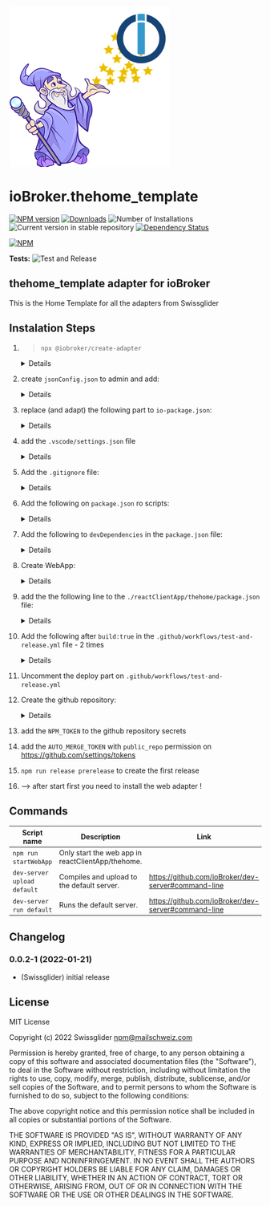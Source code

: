 ![Logo](admin/thehome_template.png)

# ioBroker.thehome_template

[![NPM version](https://img.shields.io/npm/v/iobroker.thehome_template.svg)](https://www.npmjs.com/package/iobroker.thehome_template)
[![Downloads](https://img.shields.io/npm/dm/iobroker.thehome_template.svg)](https://www.npmjs.com/package/iobroker.thehome_template)
![Number of Installations](https://iobroker.live/badges/thehome_template-installed.svg)
![Current version in stable repository](https://iobroker.live/badges/thehome_template-stable.svg)
[![Dependency Status](https://img.shields.io/david/swissglider/iobroker.thehome_template.svg)](https://david-dm.org/swissglider/iobroker.thehome_template)

[![NPM](https://nodei.co/npm/iobroker.thehome_template.png?downloads=true)](https://nodei.co/npm/iobroker.thehome_template/)

**Tests:** ![Test and Release](https://github.com/swissglider/ioBroker.thehome_template/workflows/Test%20and%20Release/badge.svg)

## thehome_template adapter for ioBroker

This is the Home Template for all the adapters from Swissglider

## Instalation Steps

1.  > `npx @iobroker/create-adapter`

       <details>
       <summary>Details</summary>

    ```javascript
        {
            "cli": true,
            "target": "directory",
            "adapterName": "thehome_template",
            "title": "The Home Template",
            "description": "This is the Home Template for all the adapters from Swissglider",
            "keywords": ["template", "theHome", "Swissglider", "test", "not productive"],
            "expert": "yes",
            "features": ["adapter"],
            "adminFeatures": [],
            "type": "general",
            "startMode": "daemon",
            "connectionType": "local",
            "dataSource": "push",
            "connectionIndicator": "no",
            "language": "TypeScript",
            "adminReact": "no",
            "tabReact": "no",
            "tools": ["ESLint", "Prettier"],
            "releaseScript": "yes",
            "devServer": "yes",
            "devServerPort": 8066,
            "indentation": "Space (4)",
            "quotes": "single",
            "es6class": "yes",
            "authorName": "Swissglider",
            "authorGithub": "swissglider",
            "authorEmail": "npm@mailschweiz.com",
            "gitRemoteProtocol": "HTTPS",
            "gitCommit": "yes",
            "defaultBranch": "main",
            "license": "MIT License",
            "dependabot": "no",
            "creatorVersion": "2.0.2"
        }
    ```

    </details>

2.  create `jsonConfig.json` to admin and add:
    <details>
    <summary>Details</summary>

    ```javascript
    {
        "i18n": true,
        "type": "tabs",
        "items": {
            "_general": {
                "type": "panel",
                "label": "General settings",
                "items": {
                    "protocol": {
                        "type": "select",
                        "options": [
                            {
                                "label": {
                                    "en": "CoAP and HTTP",
                                    "de": "CoAP und HTTP",
                                    "ru": "CoAP и HTTP",
                                    "pt": "CoAP e HTTP",
                                    "nl": "CoAP en HTTP",
                                    "fr": "CoAP et HTTP",
                                    "it": "CoAP e HTTP",
                                    "es": "CoAP y HTTP",
                                    "pl": "CoAP i HTTP",
                                    "zh-cn": "CoAP 和 HTTP"
                                },
                                "value": "coap"
                            },
                            {
                                "label": {
                                    "en": "MQTT and HTTP",
                                    "de": "MQTT und HTTP",
                                    "ru": "MQTT и HTTP",
                                    "pt": "MQTT e HTTP",
                                    "nl": "MQTT en HTTP",
                                    "fr": "MQTT et HTTP",
                                    "it": "MQTT e HTTP",
                                    "es": "MQTT y HTTP",
                                    "pl": "MQTT i HTTP",
                                    "zh-cn": "MQTT 和 HTTP"
                                },
                                "value": "mqtt"
                            }
                        ],
                        "sm": 12,
                        "md": 6,
                        "lg": 6,
                        "label": "Shelly protocol"
                    },
                    "httpusername": {
                        "newLine": true,
                        "type": "text",
                        "sm": 12,
                        "md": 6,
                        "lg": 6,
                        "label": "HTTP Username"
                    },
                    "httppassword": {
                        "type": "password",
                        "repeat": false,
                        "visible": true,
                        "sm": 12,
                        "md": 6,
                        "lg": 6,
                        "label": "HTTP Password"
                    },
                    "polltime": {
                        "newLine": true,
                        "type": "number",
                        "min": 5,
                        "max": 86400,
                        "sm": 12,
                        "md": 6,
                        "lg": 6,
                        "label": "Poll time in seconds"
                    },
                    "autoupdate": {
                        "newLine": true,
                        "type": "checkbox",
                        "sm": 12,
                        "md": 12,
                        "lg": 12,
                        "label": "Auto update of new firmware"
                    },
                    "updateUnchangedObjects": {
                        "newLine": true,
                        "type": "checkbox",
                        "sm": 12,
                        "md": 12,
                        "lg": 12,
                        "label": "Update objects even if there is no value change"
                    }
                }
            },
            "_mqtt": {
                "type": "panel",
                "label": "MQTT settings",
                "items": {
                    "bind": {
                        "newLine": true,
                        "type": "ip",
                        "listenOnAllPorts": true,
                        "sm": 12,
                        "md": 8,
                        "lg": 6,
                        "label": "MQTT Listen IP"
                    },
                    "port": {
                        "type": "number",
                        "min": 1,
                        "max": 65535,
                        "sm": 12,
                        "md": 4,
                        "lg": 1,
                        "label": "Port"
                    },
                    "mqttusername": {
                        "newLine": true,
                        "type": "text",
                        "sm": 12,
                        "md": 6,
                        "lg": 6,
                        "label": "MQTT Username"
                    },
                    "mqttpassword": {
                        "type": "password",
                        "repeat": false,
                        "visible": true,
                        "sm": 12,
                        "md": 6,
                        "lg": 6,
                        "label": "MQTT Password"
                    },
                    "qos": {
                        "newLine": true,
                        "type": "select",
                        "options": [
                            {
                                "label": {
                                    "en": "0 - At most once",
                                    "de": "0 - Höchstens einmal",
                                    "ru": "0 - Не более одного раза",
                                    "pt": "0 - no máximo uma vez",
                                    "nl": "0 - Maximaal één keer",
                                    "fr": "0 - Au plus une fois",
                                    "it": "0 - Al massimo una volta",
                                    "es": "0: como máximo una vez",
                                    "pl": "0 - Co najwyżej raz",
                                    "zh-cn": "0 - 最多一次"
                                },
                                "value": 0
                            },
                            {
                                "label": {
                                    "en": "1 - At least once",
                                    "de": "1 - Mindestens einmal",
                                    "ru": "1 - Хотя бы один раз",
                                    "pt": "1 - pelo menos uma vez",
                                    "nl": "1 - Minstens één keer",
                                    "fr": "1 - Au moins une fois",
                                    "it": "1 - Almeno una volta",
                                    "es": "1 - Al menos una vez",
                                    "pl": "1 - Przynajmniej raz",
                                    "zh-cn": "1 - 至少一次"
                                },
                                "value": 1
                            },
                            {
                                "label": {
                                    "en": "2 - Exactly once",
                                    "de": "2 - Genau einmal",
                                    "ru": "2 - Ровно один раз",
                                    "pt": "2 - Exatamente uma vez",
                                    "nl": "2 - Precies één keer",
                                    "fr": "2 - Exactement une fois",
                                    "it": "2 - Esattamente una volta",
                                    "es": "2 - Exactamente una vez",
                                    "pl": "2 - Dokładnie raz",
                                    "zh-cn": "2 - 恰好一次"
                                },
                                "value": 2
                            }
                        ],
                        "sm": 12,
                        "md": 6,
                        "lg": 6,
                        "label": "Default QoS"
                    }
                }
            },
            "_coap": {
                "type": "panel",
                "label": "CoAP settings",
                "items": {
                    "coapbind": {
                        "newLine": true,
                        "type": "ip",
                        "listenOnAllPorts": true,
                        "sm": 12,
                        "md": 8,
                        "lg": 6,
                        "label": "COAP listen IP"
                    },
                    "blacklist": {
                        "type": "table",
                        "sm": 12,
                        "md": 12,
                        "lg": 12,
                        "label": "Blacklist",
                        "items": [
                            {
                                "type": "text",
                                "attr": "id",
                                "width": "100%",
                                "title": "Device Id",
                                "filter": true,
                                "sort": true,
                                "default": ""
                            }
                        ]
                    }
                }
            }
        }
    }
    ```

     </details>

3.  replace (and adapt) the following part to `io-package.json`:
    <details>
    <summary>Details</summary>

    ```javascript
    "localLink": "%web_protocol%://%ip%:%web_port%/thehome_template/index.html",
        "welcomeScreen": [
            {
                "link": "theHome_template/index.html",
                "name": "theHome_template",
                "img": "theHome_template/img/device-availability.png",
                "color": "#ffe9c8",
                "order": 0
            }
        ],
        "messagebox": true,
        "adminUI": {
            "config": "json"
        },
        "globalDependencies": [
            {
                "admin": ">=5.1.25",
                "web": ">=3.4.16"
            }
        ],
        "dependencies": [
            {
                "js-controller": ">=3.3.0"
            }
        ]
    ```

     </details>

4.  add the `.vscode/settings.json` file
    <details>
    <summary>Details</summary>

    ```javascript
    "[typescriptreact]": {
        // "editor.defaultFormatter": "vscode.typescript-language-features"
        "editor.defaultFormatter": "esbenp.prettier-vscode"
    },
    "[json]": {
        // "editor.defaultFormatter": "vscode.json-language-features"
        "editor.defaultFormatter": "esbenp.prettier-vscode"
    },
    "prettier.semi": true,
    "prettier.useTabs": true,
    "prettier.trailingComma": "all",
    "prettier.tabWidth": 4,
    "prettier.printWidth": 120,
    "prettier.singleQuote": true,
    "prettier.endOfLine": "lf"
    ```

     </details>

5.  Add the `.gitignore` file:
    <details>
    <summary>Details</summary>

    ```
    # added from template
    .git
    .idea

    # ioBroker dev-server
    .dev-server/

    admin/build
    www/*
    !www/t.t
    build


    #reactClientApp

    # dependencies
    reactClientApp/thehome/node_modules
    reactClientApp/thehome/.pnp
    reactClientApp/thehome/.pnp.js

    # testing
    reactClientApp/thehome/coverage

    # production
    reactClientApp/thehome/build

    # misc
    reactClientApp/thehome/.DS_Store
    reactClientApp/thehome/.env.local
    reactClientApp/thehome/.env.development.local
    reactClientApp/thehome/.env.test.local
    reactClientApp/thehome/.env.production.local

    reactClientApp/thehome/npm-debug.log*
    reactClientApp/thehome/yarn-debug.log*
    reactClientApp/thehome/yarn-error.log*
    reactClientApp/thehome/.gitignore
    reactClientApp/thehome/README.md
    ```

    </details>

6.  Add the following on `package.json` ro scripts:
    <details>
    <summary>Details</summary>

    ```javascript
    "build:startWebApp": "mkdir -p ./www && rm -rf ./reactClientApp/thehome/build &&  npm --prefix ./reactClientApp/thehome run build && cp -R ./reactClientApp/thehome/build/* ./www/",
    "build:startWebApp_github_actions": "npm --prefix ./reactClientApp/thehome run build && cp -R ./reactClientApp/thehome/build/* ./www/",

    "build": "npm run build:ts && npm run build:startWebApp",
    "build_github_actions": "npm run build:ts && npm run build:startWebApp_github_actions",

    "startWebApp": "cd ./reactClientApp/thehome && npm start"
    ```

    </details>

7.  Add the following to `devDependencies` in the `package.json` file:
    <details>
    <summary>Details</summary>

    ```bash
        "@testing-library/jest-dom": "^5.16.1",
        "@testing-library/react": "^11.2.7",
        "@testing-library/user-event": "^12.8.3",
        "@types/jest": "^26.0.24",
        "@types/react": "^16.14.21",
        "@types/react-dom": "^16.9.14",
        "react": "^17.0.2",
        "react-dom": "^17.0.2",
        "react-scripts": "5.0.0",
        "typescript": "^4.5.4",
        "web-vitals": "^0.2.4",
        "workbox-background-sync": "^5.1.4",
        "workbox-broadcast-update": "^5.1.4",
        "workbox-cacheable-response": "^5.1.4",
        "workbox-core": "^5.1.4",
        "workbox-expiration": "^5.1.4",
        "workbox-google-analytics": "^5.1.4",
        "workbox-navigation-preload": "^5.1.4",
        "workbox-precaching": "^5.1.4",
        "workbox-range-requests": "^5.1.4",
        "workbox-routing": "^5.1.4",
        "workbox-strategies": "^5.1.4",
        "workbox-streams": "^5.1.4"
    ```

    </details>

8.  Create WebApp:
    <details>
    <summary>Details</summary>

    ```bash
    npm install react-scripts@latest && mkdir reactClientApp && cd reactClientApp && npx create-react-app thehome --template cra-template-pwa-typescript && cd .. && mkdir -p ./www && touch ./www/t.t
    ```

    </details>

9.  add the the following line to the `./reactClientApp/thehome/package.json` file:
    <details>
    <summary>Details</summary>

    ```javascript
    "homepage": "./",
    ```

    </details>

10. Add the following after `build:true` in the `.github/workflows/test-and-release.yml` file - 2 times
    <details>
    <summary>Details</summary>

    ```bash
    build-command: 'npm run build_github_actions'
    ```

    </details>

11. Uncomment the deploy part on `.github/workflows/test-and-release.yml`
12. Create the github repository:
    <details>
    <summary>Details</summary>

    ```bash
    # Stage and commit all the files in your project
    git add . && git commit -m "initial commit"

    # if not don install github cli --> https://github.com/cli/cli#installation
    # brew install gh
    gh repo create
    ```

    </details>

13. add the `NPM_TOKEN` to the github repository secrets
14. add the `AUTO_MERGE_TOKEN` with `public_repo` permission on https://github.com/settings/tokens
15. `npm run release prerelease` to create the first release
16. --> after start first you need to install the web adapter !

## Commands

| Script name                 | Description                                       | Link                                                |
| --------------------------- | ------------------------------------------------- | --------------------------------------------------- |
| `npm run startWebApp`       | Only start the web app in reactClientApp/thehome. |                                                     |
| `dev-server upload default` | Compiles and upload to the default server.        | https://github.com/ioBroker/dev-server#command-line |
| `dev-server run default`    | Runs the default server.                          | https://github.com/ioBroker/dev-server#command-line |

## Changelog

<!--
    Placeholder for the next version (at the beginning of the line):
    ### **WORK IN PROGRESS**
-->

### 0.0.2-1 (2022-01-21)

-   (Swissglider) initial release

## License

MIT License

Copyright (c) 2022 Swissglider <npm@mailschweiz.com>

Permission is hereby granted, free of charge, to any person obtaining a copy
of this software and associated documentation files (the "Software"), to deal
in the Software without restriction, including without limitation the rights
to use, copy, modify, merge, publish, distribute, sublicense, and/or sell
copies of the Software, and to permit persons to whom the Software is
furnished to do so, subject to the following conditions:

The above copyright notice and this permission notice shall be included in all
copies or substantial portions of the Software.

THE SOFTWARE IS PROVIDED "AS IS", WITHOUT WARRANTY OF ANY KIND, EXPRESS OR
IMPLIED, INCLUDING BUT NOT LIMITED TO THE WARRANTIES OF MERCHANTABILITY,
FITNESS FOR A PARTICULAR PURPOSE AND NONINFRINGEMENT. IN NO EVENT SHALL THE
AUTHORS OR COPYRIGHT HOLDERS BE LIABLE FOR ANY CLAIM, DAMAGES OR OTHER
LIABILITY, WHETHER IN AN ACTION OF CONTRACT, TORT OR OTHERWISE, ARISING FROM,
OUT OF OR IN CONNECTION WITH THE SOFTWARE OR THE USE OR OTHER DEALINGS IN THE
SOFTWARE.
